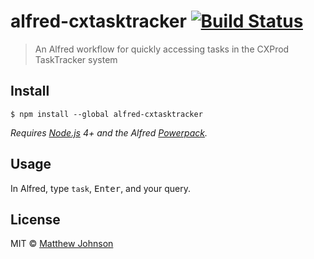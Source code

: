 # alfred-cxtasktracker [![Build Status](https://travis-ci.org/mttjhn/alfred-cxtasktracker.svg?branch=master)](https://travis-ci.org/mttjhn/alfred-cxtasktracker)

> An Alfred workflow for quickly accessing tasks in the CXProd TaskTracker system


## Install

```
$ npm install --global alfred-cxtasktracker
```

*Requires [Node.js](https://nodejs.org) 4+ and the Alfred [Powerpack](https://www.alfredapp.com/powerpack/).*


## Usage

In Alfred, type `task`, <kbd>Enter</kbd>, and your query.


## License

MIT © [Matthew Johnson](http://mttjhn.com)
